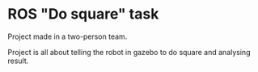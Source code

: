 # ROS "Do square" task

Project made in a two-person team.

Project is all about telling the robot in gazebo to do square and analysing result.

